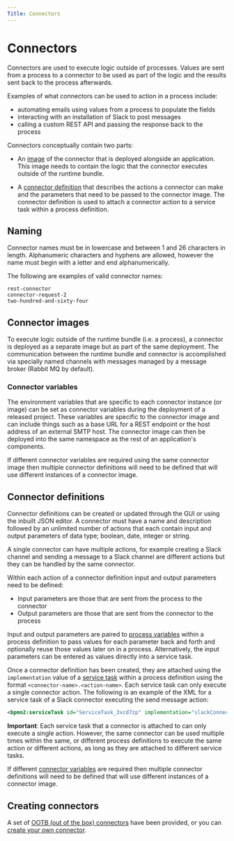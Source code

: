```yaml
---
Title: Connectors
---
```


# Connectors 
Connectors are used to execute logic outside of processes. Values are sent from a process to a connector to be used as part of the logic and the results sent back to the process afterwards.

Examples of what connectors can be used to action in a process include:

* automating emails using values from a process to populate the fields 
* interacting with an installation of Slack to post messages
* calling a custom REST API and passing the response back to the process 

Connectors conceptually contain two parts:

* An [image](#connector-images) of the connector that is deployed alongside an application. This image needs to contain the logic that the connector executes outside of the runtime bundle. 

* A [connector definition](#connector-definitions) that describes the actions a connector can make and the parameters that need to be passed to the connector image. The connector definition is used to attach a connector action to a service task within a process definition. 

## Naming  
Connector names must be in lowercase and between 1 and 26 characters in length. Alphanumeric characters and hyphens are allowed, however the name must begin with a letter and end alphanumerically. 

The following are examples of valid connector names: 

```
rest-connector
connector-request-2
two-hundred-and-sixty-four
```

## Connector images
To execute logic outside of the runtime bundle (i.e. a process), a connector is deployed as a separate image but as part of the same deployment. The communication between the runtime bundle and connector is accomplished via specially named channels with messages managed by a message broker (Rabbit MQ by default). 

### Connector variables
The environment variables that are specific to each connector instance (or image) can be set as connector variables during the deployment of a released project. These variables are specific to the connector image and can include things such as a base URL for a REST endpoint or the host address of an external SMTP host. The connector image can then be deployed into the same namespace as the rest of an application's components. 

If different connector variables are required using the same connector image then multiple connector definitions will need to be defined that will use different instances of a connector image.

## Connector definitions
Connector definitions can be created or updated through the GUI or using the inbuilt JSON editor. A connector must have a name and description followed by an unlimited number of actions that each contain input and output parameters of data type; boolean, date, integer or string. 

A single connector can have multiple actions, for example creating a Slack channel and sending a message to a Slack channel are different actions but they can be handled by the same connector.  

Within each action of a connector definition input and output parameters need to be defined:

*  Input parameters are those that are sent from the process to the connector
*  Output parameters are those that are sent from the connector to the process 

Input and output parameters are paired to [process variables](../../modeling/processes/README.md#process-variables) within a process definition to pass values for each parameter back and forth and optionally reuse those values later on in a process. Alternatively, the input parameters can be entered as values directly into a service task. 

Once a connector definition has been created, they are attached using the `implementation` value of a [service task](../../modeling/processes/bpmn/service.md) within a process definition using the format `<connector-name>.<action-name>`. Each service task can only execute a single connector action. The following is an example of the XML for a service task of a Slack connector executing the send message action: 

```xml
<bpmn2:serviceTask id="ServiceTask_3xcd7zp" implementation="slackConnector.SEND_MESSAGE" />
```

**Important**: Each service task that a connector is attached to can only execute a single action. However, the same connector can be used multiple times within the same, or different process definitions to execute the same action or different actions, as long as they are attached to different service tasks. 

If different [connector variables](#connector-variables) are required then multiple connector definitions will need to be defined that will use different instances of a connector image.

## Creating connectors
A set of [OOTB (out of the box) connectors](../connectors/ootb/README.md) have been provided, or you can [create your own connector](../connectors/create.md).
